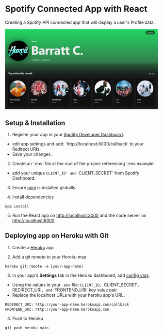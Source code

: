 # Spotify Connected App with React

Creating a Spotify API connected app that will display a user's Profile data.

![app image](client/public/og.png)

## Setup & Installation

1. Register your app in your [Spotify Developer Dashboard](https://developer.spotify.com/dashboard/).
  - edit app settings and add: 'http://localhost:8000/callback' to your Redirect URIs. 
  - Save your changes.

2. Create an '.env' file at the root of the project referencing '.env.example'.
  - add your unique `CLIENT_ID' and `CLIENT_SECRET` from Spotify Dashboard.

3. Ensure [npm](https://www.npmjs.com/) is installed globally.

4. Install dependencies

```shell 
npm install
```

5. Run the React app on <http://localhost:3000> and the node server on <http://localhost:8000>



## Deploying app on Heroku with Git

1. Create a [Heroku](https://www.heroku.com/) app

2. Add a git remote to your Heroku map

```shell
heroku git:remote -a [your-app-name]
```

3. In your app's **Settings** tab in the Heroku dashboard, add [config vars](https://devcenter.heroku.com/articles/config-vars#using-the-heroku-dashboard).
  - Using the values in your `.env` file: `CLIENT_ID, `CLIENT_SECRET`, `REDIRECT_URI`, and `FRONTEND_URI` key value pair. 
  - Replace the localhost URLs with your heroku app's URL.

```env
REDIRECT_URI: http://your-app-name.herokuapp.com/callback
FRONTEND_URI: http://your-app-name.herokuapp.com
```

4. Push to Heroku
```shell
git push heroku main
```
